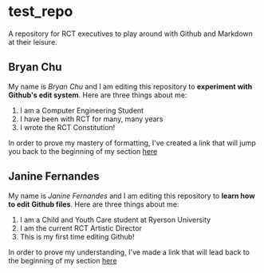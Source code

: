 # test_repo
A repository for RCT executives to play around with Github and Markdown at their leisure. 

## Bryan Chu
<a name="bryanlink">
  
My name is *Bryan Chu* and I am editing this repository to **experiment with Github's edit system**. Here are three things about me:
  
1. I am a Computer Engineering Student
2. I have been with RCT for many, many years
3. I wrote the RCT Constitution!

In order to prove my mastery of formatting, I've created a link that will jump you back to the beginning of my section [here](#bryanlink)

## Janine Fernandes
<a name="janinelink">
  
  My name is *Janine Fernandes* and I am editing this repository to **learn how to edit Github files**. Here are three things about me:
  
  1. I am a Child and Youth Care student at Ryerson University
  2. I am the current RCT Artistic Director
  3. This is my first time editing Github!
  
  In order to prove my understanding, I've made a link that will lead back to the beginning of my section [here](#janinelink)
